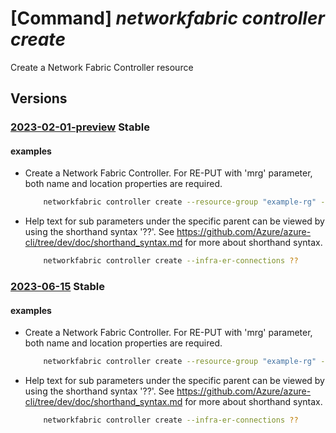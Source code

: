# [Command] _networkfabric controller create_

Create a Network Fabric Controller resource

## Versions

### [2023-02-01-preview](/Resources/mgmt-plane/L3N1YnNjcmlwdGlvbnMve30vcmVzb3VyY2Vncm91cHMve30vcHJvdmlkZXJzL21pY3Jvc29mdC5tYW5hZ2VkbmV0d29ya2ZhYnJpYy9uZXR3b3JrZmFicmljY29udHJvbGxlcnMve30=/2023-02-01-preview.xml) **Stable**

<!-- mgmt-plane /subscriptions/{}/resourcegroups/{}/providers/microsoft.managednetworkfabric/networkfabriccontrollers/{} 2023-02-01-preview -->

#### examples

- Create a Network Fabric Controller. For RE-PUT with 'mrg' parameter, both name and location properties are required.
    ```bash
        networkfabric controller create --resource-group "example-rg" --location "westus3"  --resource-name "example-nfc" --ipv4-address-space "10.0.0.0/19" --infra-er-connections "[{expressRouteCircuitId:'/subscriptions/xxxxx-xxxx-xxxx-xxxx-xxxxx/resourceGroups/example-rg/providers/Microsoft.Network/expressRouteCircuits/example-expressRouteCircuit',expressRouteAuthorizationKey:'auth-key'},{expressRouteCircuitId:'/subscriptions/xxxxx-xxxx-xxxx-xxxx-xxxxx/resourceGroups/example-rg/providers/Microsoft.Network/expressRouteCircuits/example-expressRouteCircuit',expressRouteAuthorizationKey:'auth-key'}]" --workload-er-connections "[{expressRouteCircuitId:'/subscriptions/xxxxx-xxxx-xxxx-xxxx-xxxxx/resourceGroups/example-rg/providers/Microsoft.Network/expressRouteCircuits/example-expressRouteCircuit',expressRouteAuthorizationKey:'auth-key'},{expressRouteCircuitId:'/subscriptions/xxxxx-xxxx-xxxx-xxxx-xxxxx/resourceGroups/example-rg/providers/Microsoft.Network/expressRouteCircuits/example-expressRouteCircuit',expressRouteAuthorizationKey:'auth-key'}]" --mrg name=example-mrgName location=eastus
    ```

- Help text for sub parameters under the specific parent can be viewed by using the shorthand syntax '??'. See https://github.com/Azure/azure-cli/tree/dev/doc/shorthand_syntax.md for more about shorthand syntax.
    ```bash
        networkfabric controller create --infra-er-connections ??
    ```

### [2023-06-15](/Resources/mgmt-plane/L3N1YnNjcmlwdGlvbnMve30vcmVzb3VyY2Vncm91cHMve30vcHJvdmlkZXJzL21pY3Jvc29mdC5tYW5hZ2VkbmV0d29ya2ZhYnJpYy9uZXR3b3JrZmFicmljY29udHJvbGxlcnMve30=/2023-06-15.xml) **Stable**

<!-- mgmt-plane /subscriptions/{}/resourcegroups/{}/providers/microsoft.managednetworkfabric/networkfabriccontrollers/{} 2023-06-15 -->

#### examples

- Create a Network Fabric Controller. For RE-PUT with 'mrg' parameter, both name and location properties are required.
    ```bash
        networkfabric controller create --resource-group "example-rg" --location "westus3"  --resource-name "example-nfc" --ipv4-address-space "10.0.0.0/19" --is-workload-management-network-enabled "True" --nfc-sku "Basic" --infra-er-connections "[{expressRouteCircuitId:'/subscriptions/xxxxx-xxxx-xxxx-xxxx-xxxxx/resourceGroups/example-rg/providers/Microsoft.Network/expressRouteCircuits/example-expressRouteCircuit',expressRouteAuthorizationKey:'auth-key'},{expressRouteCircuitId:'/subscriptions/xxxxx-xxxx-xxxx-xxxx-xxxxx/resourceGroups/example-rg/providers/Microsoft.Network/expressRouteCircuits/example-expressRouteCircuit',expressRouteAuthorizationKey:'auth-key'}]" --workload-er-connections "[{expressRouteCircuitId:'/subscriptions/xxxxx-xxxx-xxxx-xxxx-xxxxx/resourceGroups/example-rg/providers/Microsoft.Network/expressRouteCircuits/example-expressRouteCircuit',expressRouteAuthorizationKey:'auth-key'},{expressRouteCircuitId:'/subscriptions/xxxxx-xxxx-xxxx-xxxx-xxxxx/resourceGroups/example-rg/providers/Microsoft.Network/expressRouteCircuits/example-expressRouteCircuit',expressRouteAuthorizationKey:'auth-key'}]" --mrg name=example-mrgName location=eastus
    ```

- Help text for sub parameters under the specific parent can be viewed by using the shorthand syntax '??'. See https://github.com/Azure/azure-cli/tree/dev/doc/shorthand_syntax.md for more about shorthand syntax.
    ```bash
        networkfabric controller create --infra-er-connections ??
    ```
